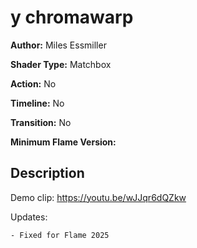 # y chromawarp

**Author:** Miles Essmiller

**Shader Type:** Matchbox

**Action:** No

**Timeline:** No

**Transition:** No

**Minimum Flame Version:** 


## Description
Demo clip: https://youtu.be/wJJqr6dQZkw

Updates:

    - Fixed for Flame 2025
